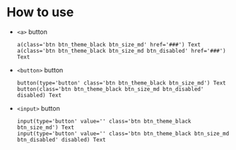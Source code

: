 # How to use

- `<a>` button

  ```pug
  a(class='btn btn_theme_black btn_size_md' href='###') Text
  a(class='btn btn_theme_black btn_size_md btn_disabled' href='###') Text
  ```

- `<button>` button

  ```pug
  button(type='button' class='btn btn_theme_black btn_size_md') Text
  button(class='btn btn_theme_black btn_size_md btn_disabled' disabled) Text
  ```

- `<input>` button
  ```pug
  input(type='button' value='' class='btn btn_theme_black btn_size_md') Text
  input(type='button' value='' class='btn btn_theme_black btn_size_md btn_disabled' disabled) Text
  ```
